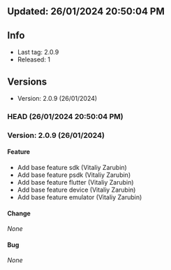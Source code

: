 


## Updated: 26/01/2024 20:50:04 PM

## Info

- Last tag: 2.0.9
- Released: 1

## Versions
- Version: 2.0.9 (26/01/2024)


### HEAD (26/01/2024 20:50:04 PM)


### Version: 2.0.9 (26/01/2024)


#### Feature

* Add base feature sdk (Vitaliy Zarubin)
* Add base feature psdk (Vitaliy Zarubin)
* Add base feature flutter (Vitaliy Zarubin)
* Add base feature device (Vitaliy Zarubin)
* Add base feature emulator (Vitaliy Zarubin)

#### Change

*None*

#### Bug

*None*

